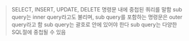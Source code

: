 > SELECT, INSERT, UPDATE, DELETE 명령문 내에 중첩된 쿼리를 말함
> sub query는 inner query라고도 불리며, sub query를 포함하는 명령문은 outer query라고 함
> sub query는 괄호로 안에 있어야 한다
> sub query는 다양한 SQL절에 중첩될 수 있음